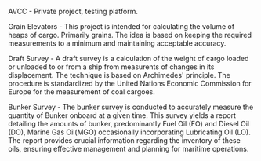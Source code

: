 AVCC - Private project, testing platform.

Grain Elevators - This project is intended for calculating the volume of heaps of cargo. Primarily grains. The idea is based on keeping the required measurements to a minimum and maintaining acceptable accuracy.

Draft Survey - A draft survey is a calculation of the weight of cargo loaded or unloaded to or from a ship from measurents of changes in its displacement. The technique is based on Archimedes' principle. The procedure is standardized by the United Nations Economic Commission for Europe for the measurement of coal cargoes.

Bunker Survey - The bunker survey is conducted to accurately measure the quantity of Bunker onboard at a given time. This survey yields a report detailing the amounts of bunker, predominantly Fuel Oil (FO) and Diesel Oil (DO), Marine Gas Oil(MGO) occasionally incorporating Lubricating Oil (LO). The report provides crucial information regarding the inventory of these oils, ensuring effective management and planning for maritime operations.
